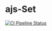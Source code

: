 # ajs-Set

[![CI Pipeline Status](https://github.com/AleksandrFilonov39/ajs-Set/workflows/CI%20Pipeline/badge.svg)](https://github.com/AleksandrFilonov39/ajs-Set/actions)